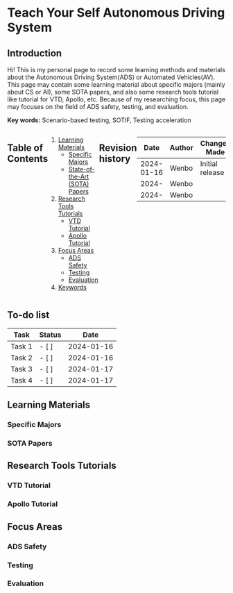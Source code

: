 # Teach Your Self Autonomous Driving System
## Introduction
Hi! This is my personal page to record some learning methods and materials about the Autonomous Driving System(ADS) or Automated Vehicles(AV). This page may contain some learning material about specific majors (mainly about CS or AI), some SOTA papers, and also some research tools tutorial like tutorial for VTD, Apollo, etc.  Because of my researching focus, this page may focuses on the field of ADS safety, testing, and evaluation. 

**Key words:** Scenario-based testing, SOTIF, Testing acceleration

<div style="display: flex; justify-content: space-between;">
   
## Table of Contents
1. [Learning Materials](#learning-materials)
   - [Specific Majors](#specific-majors)
   - [State-of-the-Art (SOTA) Papers](#sota-papers)
2. [Research Tools Tutorials](#research-tools-tutorials)
   - [VTD Tutorial](#vtd-tutorial)
   - [Apollo Tutorial](#apollo-tutorial)
3. [Focus Areas](#focus-areas)
   - [ADS Safety](#ads-safety)
   - [Testing](#testing)
   - [Evaluation](#evaluation)
4. [Keywords](#keywords)

## Revision history
| Date       | Author      | Changes Made          |
|------------|-------------|-----------------------|
| 2024-01-16 | Wenbo       | Initial release       |
| 2024- | Wenbo |    |
| 2024- | Wenbo   | |

</div>


## To-do list
| Task                   | Status | Date       |
|------------------------|--------|------------|
| Task 1                 | - [ ]   | 2024-01-16 |
| Task 2                 | - [ ]   | 2024-01-16 |
| Task 3                 | - [ ]   | 2024-01-17 |
| Task 4                 | - [ ]   | 2024-01-17 |

## Learning Materials<a name="learning-materials"></a>

### Specific Majors<a name="specific-majors"></a>

### SOTA Papers<a name="sota-papers"></a>

## Research Tools Tutorials<a name="research-tools-tutorials"></a>

### VTD Tutorial<a name="vtd-tutorial"></a>

### Apollo Tutorial<a name="apollo-tutorial"></a>

## Focus Areas<a name="focus-areas"></a>

### ADS Safety<a name="ads-safety"></a>

### Testing<a name="testing"></a>

### Evaluation<a name="evaluation"></a>
